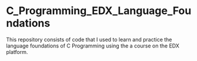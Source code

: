 # C_Programming_EDX_Language_Foundations
 
This repository consists of code that I used to learn and practice the language foundations of C Programming using the a course on the EDX platform. 
